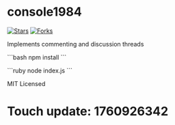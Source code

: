 # console1984

[![Stars](https://img.shields.io/github/stars/${GITHUB_USER}/console1984.svg)]()
[![Forks](https://img.shields.io/github/forks/${GITHUB_USER}/console1984.svg)]()

Implements commenting and discussion threads

\`\`\`bash
npm install
\`\`\`

\`\`\`ruby
node index.js
\`\`\`

MIT Licensed

# Touch update: 1760926342
